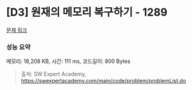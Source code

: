# [D3] 원재의 메모리 복구하기 - 1289 

[문제 링크](https://swexpertacademy.com/main/code/problem/problemDetail.do?contestProbId=AV19AcoKI9sCFAZN) 

### 성능 요약

메모리: 18,208 KB, 시간: 111 ms, 코드길이: 800 Bytes



> 출처: SW Expert Academy, https://swexpertacademy.com/main/code/problem/problemList.do